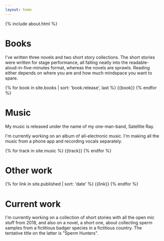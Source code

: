 ```yaml
---
layout: home
---
```


{% include about.html %}

<h1><span class="fa fa-book">Books</span></h1>
<div class="row" id="books">
<div class="container-fluid">
<p>I've written three novels and two short story collections. The short stories were written for stage performance, all falling neatly into the readable-aloud-in-five-minutes format, whereas the novels are sprawls. Reading either depends on where you are and how much mindspace you want to spare.</p>
</div>
</div>
{% for book in site.books | sort: 'book.release', last %}
{{book}}
{% endfor %}

<h1><span class="fa fa-headphones">Music</span></h1>

My music is released under the name of my one-man-band, Satellite Ray.

I'm currently working on an album of all-electronic music. I'm making all the music from a phone app and 
recording vocals separately.

{% for track in site.music %}
{{track}}
{% endfor %}

<div class="row page" id="other">
<div class="container-fluid">
<h1><span class="fa fa-bookmark"> Other work</span></h1>

{% for link in site.published | sort: 'date' %}
{{link}}
{% endfor %}

</div>
</div>

<div class="row page" id="other">
<h1><span class="fa fa-spinner"> Current work</span></h1>

I'm currently working on a collection of short stories with all the open mic stuff from 2018, and also
on a novel, a short one, about collecting sperm samples from a fictitious badger species in a fictitious country. The tentative title on the latter is "Sperm Hunters".


</div>
<script type="application/ld+json">
{ 
"@context": "http://schema.org", 
"@type": "WebSite", 
"url": "https://reneghosh.github.io/", 
"name": "René Ghosh, writer, musician",
 "author": {
    "@type": "Person",
    "name": "René Ghosh"
  },
"description": "René Ghosh, writer and musician. Books, music, and links to articles.",
"publisher": "René Ghosh"
}
</script>

